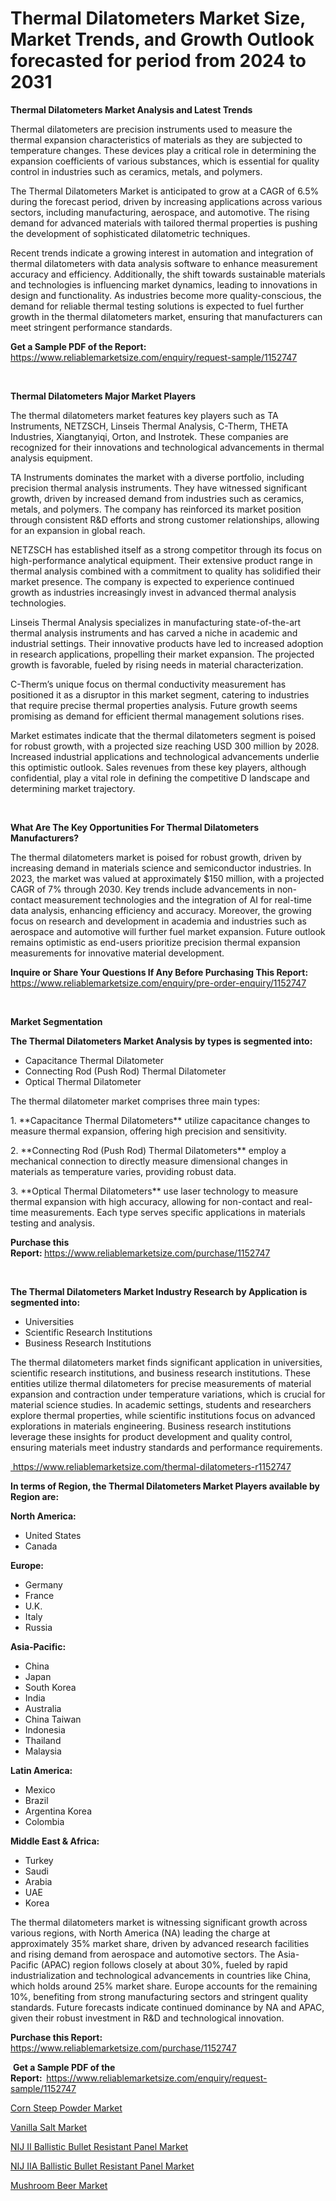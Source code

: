 <p><h1>Thermal Dilatometers Market Size, Market Trends, and Growth Outlook forecasted for period from 2024 to 2031</h1></p><p><strong>Thermal Dilatometers Market Analysis and Latest Trends</strong></p>
<p><p>Thermal dilatometers are precision instruments used to measure the thermal expansion characteristics of materials as they are subjected to temperature changes. These devices play a critical role in determining the expansion coefficients of various substances, which is essential for quality control in industries such as ceramics, metals, and polymers.</p><p>The Thermal Dilatometers Market is anticipated to grow at a CAGR of 6.5% during the forecast period, driven by increasing applications across various sectors, including manufacturing, aerospace, and automotive. The rising demand for advanced materials with tailored thermal properties is pushing the development of sophisticated dilatometric techniques. </p><p>Recent trends indicate a growing interest in automation and integration of thermal dilatometers with data analysis software to enhance measurement accuracy and efficiency. Additionally, the shift towards sustainable materials and technologies is influencing market dynamics, leading to innovations in design and functionality. As industries become more quality-conscious, the demand for reliable thermal testing solutions is expected to fuel further growth in the thermal dilatometers market, ensuring that manufacturers can meet stringent performance standards.</p></p>
<p><strong>Get a Sample PDF of the Report:&nbsp;</strong> <a href="https://www.reliablemarketsize.com/enquiry/request-sample/1152747">https://www.reliablemarketsize.com/enquiry/request-sample/1152747</a></p>
<p>&nbsp;</p>
<p><strong>Thermal Dilatometers Major Market Players</strong></p>
<p><p>The thermal dilatometers market features key players such as TA Instruments, NETZSCH, Linseis Thermal Analysis, C-Therm, THETA Industries, Xiangtanyiqi, Orton, and Instrotek. These companies are recognized for their innovations and technological advancements in thermal analysis equipment.</p><p>TA Instruments dominates the market with a diverse portfolio, including precision thermal analysis instruments. They have witnessed significant growth, driven by increased demand from industries such as ceramics, metals, and polymers. The company has reinforced its market position through consistent R&D efforts and strong customer relationships, allowing for an expansion in global reach.</p><p>NETZSCH has established itself as a strong competitor through its focus on high-performance analytical equipment. Their extensive product range in thermal analysis combined with a commitment to quality has solidified their market presence. The company is expected to experience continued growth as industries increasingly invest in advanced thermal analysis technologies.</p><p>Linseis Thermal Analysis specializes in manufacturing state-of-the-art thermal analysis instruments and has carved a niche in academic and industrial settings. Their innovative products have led to increased adoption in research applications, propelling their market expansion. The projected growth is favorable, fueled by rising needs in material characterization.</p><p>C-Therm’s unique focus on thermal conductivity measurement has positioned it as a disruptor in this market segment, catering to industries that require precise thermal properties analysis. Future growth seems promising as demand for efficient thermal management solutions rises.</p><p>Market estimates indicate that the thermal dilatometers segment is poised for robust growth, with a projected size reaching USD 300 million by 2028. Increased industrial applications and technological advancements underlie this optimistic outlook. Sales revenues from these key players, although confidential, play a vital role in defining the competitive D landscape and determining market trajectory.</p></p>
<p>&nbsp;</p>
<p><strong>What Are The Key Opportunities For Thermal Dilatometers Manufacturers?</strong></p>
<p><p>The thermal dilatometers market is poised for robust growth, driven by increasing demand in materials science and semiconductor industries. In 2023, the market was valued at approximately $150 million, with a projected CAGR of 7% through 2030. Key trends include advancements in non-contact measurement technologies and the integration of AI for real-time data analysis, enhancing efficiency and accuracy. Moreover, the growing focus on research and development in academia and industries such as aerospace and automotive will further fuel market expansion. Future outlook remains optimistic as end-users prioritize precision thermal expansion measurements for innovative material development.</p></p>
<p><strong>Inquire or Share Your Questions If Any Before Purchasing This Report:</strong> <a href="https://www.reliablemarketsize.com/enquiry/pre-order-enquiry/1152747">https://www.reliablemarketsize.com/enquiry/pre-order-enquiry/1152747</a></p>
<p>&nbsp;</p>
<p><strong>Market Segmentation</strong></p>
<p><strong>The Thermal Dilatometers Market Analysis by types is segmented into:</strong></p>
<p><ul><li>Capacitance Thermal Dilatometer</li><li>Connecting Rod (Push Rod) Thermal Dilatometer</li><li>Optical Thermal Dilatometer</li></ul></p>
<p><p>The thermal dilatometer market comprises three main types: </p><p>1. **Capacitance Thermal Dilatometers** utilize capacitance changes to measure thermal expansion, offering high precision and sensitivity.  </p><p>2. **Connecting Rod (Push Rod) Thermal Dilatometers** employ a mechanical connection to directly measure dimensional changes in materials as temperature varies, providing robust data.  </p><p>3. **Optical Thermal Dilatometers** use laser technology to measure thermal expansion with high accuracy, allowing for non-contact and real-time measurements. Each type serves specific applications in materials testing and analysis.</p></p>
<p><strong>Purchase this Report:&nbsp;</strong><a href="https://www.reliablemarketsize.com/purchase/1152747">https://www.reliablemarketsize.com/purchase/1152747</a></p>
<p>&nbsp;</p>
<p><strong>The Thermal Dilatometers Market Industry Research by Application is segmented into:</strong></p>
<p><ul><li>Universities</li><li>Scientific Research Institutions</li><li>Business Research Institutions</li></ul></p>
<p><p>The thermal dilatometers market finds significant application in universities, scientific research institutions, and business research institutions. These entities utilize thermal dilatometers for precise measurements of material expansion and contraction under temperature variations, which is crucial for material science studies. In academic settings, students and researchers explore thermal properties, while scientific institutions focus on advanced explorations in materials engineering. Business research institutions leverage these insights for product development and quality control, ensuring materials meet industry standards and performance requirements.</p></p>
<p><a href="https://www.reliablemarketsize.com/thermal-dilatometers-r1152747">&nbsp;https://www.reliablemarketsize.com/thermal-dilatometers-r1152747</a></p>
<p><strong>In terms of Region, the Thermal Dilatometers Market Players available by Region are:</strong></p>
<p>
    <p> <strong> North America: </strong>
        <ul>
            <li>United States</li>
            <li>Canada</li>
        </ul>
        </p> 
    <p> <strong> Europe: </strong>
        <ul>
            <li>Germany</li>
            <li>France</li>
            <li>U.K.</li>
            <li>Italy</li>
            <li>Russia</li>
        </ul>
        </p> 
    <p> <strong> Asia-Pacific: </strong>
        <ul>
            <li>China</li>
            <li>Japan</li>
            <li>South Korea</li>
            <li>India</li>
            <li>Australia</li>
            <li>China Taiwan</li>
            <li>Indonesia</li>
            <li>Thailand</li>
            <li>Malaysia</li>
        </ul>
        </p> 
    <p> <strong> Latin America: </strong>
        <ul>
            <li>Mexico</li>
            <li>Brazil</li>
            <li>Argentina Korea</li>
            <li>Colombia</li>
        </ul>
        </p> 
    <p> <strong> Middle East & Africa: </strong>
        <ul>
            <li>Turkey</li>
            <li>Saudi</li>
            <li>Arabia</li>
            <li>UAE</li>
            <li>Korea</li>
        </ul>
    </p>
    </p>
<p><p>The thermal dilatometers market is witnessing significant growth across various regions, with North America (NA) leading the charge at approximately 35% market share, driven by advanced research facilities and rising demand from aerospace and automotive sectors. The Asia-Pacific (APAC) region follows closely at about 30%, fueled by rapid industrialization and technological advancements in countries like China, which holds around 25% market share. Europe accounts for the remaining 10%, benefiting from strong manufacturing sectors and stringent quality standards. Future forecasts indicate continued dominance by NA and APAC, given their robust investment in R&D and technological innovation.</p></p>
<p><strong>Purchase this Report: </strong><a href="https://www.reliablemarketsize.com/purchase/1152747">https://www.reliablemarketsize.com/purchase/1152747</a></p>
<p>&nbsp;<strong>Get a Sample PDF of the Report:&nbsp;&nbsp;</strong><a href="https://www.reliablemarketsize.com/enquiry/request-sample/1152747">https://www.reliablemarketsize.com/enquiry/request-sample/1152747</a></p>
<p><strong></strong></p>
<p><p><a href="https://www.linkedin.com/pulse/what-growth-drivers-corn-steep-powder-market-comprehensive-gheje?trackingId=rRm51fieRvm%2B4YuCoNjOqA%3D%3D">Corn Steep Powder Market</a></p><p><a href="https://www.linkedin.com/pulse/unlocking-growth-potential-market-strategic-analysis-vanilla-fpfte?trackingId=ohL%2FyYEWT7CW2uFnUmy88Q%3D%3D">Vanilla Salt Market</a></p><p><a href="https://issuu.com/reportprime-2/docs/nij-ii-ballistic-bullet-resistant-p_df19dd888d668f">NIJ II Ballistic Bullet Resistant Panel Market</a></p><p><a href="https://issuu.com/reportprime-2/docs/nij-iia-ballistic-bullet-resistant-_3f21d9d64ab645">NIJ IIA Ballistic Bullet Resistant Panel Market</a></p><p><a href="https://www.linkedin.com/pulse/mapping-mushroom-beer-market-trends-challenges-breakthroughs-ywjbe?trackingId=UisRgXrVTWO0Y0GIXOVxQg%3D%3D">Mushroom Beer Market</a></p></p>